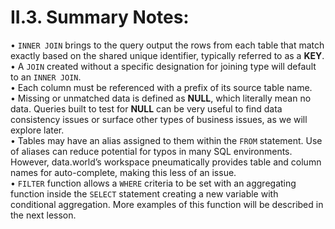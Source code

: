 # II.3. Summary Notes:        
•	`INNER JOIN` brings to the query output the rows from each table that match exactly based on the shared unique identifier, typically referred to as a **KEY**.          
•	A `JOIN` created without a specific designation for joining type will default to an `INNER JOIN`.          
•	Each column must be referenced with a prefix of its source table name.         
•	Missing or unmatched data is defined as **NULL**, which literally mean no data. Queries built to test for **NULL** can be very useful to find data consistency issues or surface other types of business issues, as we will explore later.          
•	Tables may have an alias assigned to them within the `FROM` statement. Use of aliases can reduce potential for typos in many SQL environments. However, data.world’s workspace pneumatically provides table and column names for auto-complete, making this less of an issue.         
•	`FILTER` function allows a `WHERE` criteria to be set with an aggregating function inside the `SELECT` statement creating a new variable with conditional aggregation. More examples of this function will be described in the next lesson.
